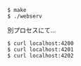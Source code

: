 ```
$ make
$ ./webserv
```

別プロセスにて…
```
$ curl localhost:4200
$ curl localhost:4201
$ curl localhost:4202
```
